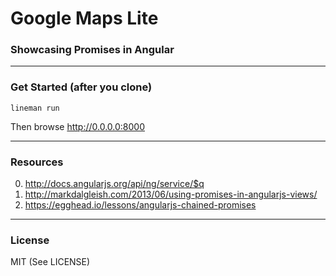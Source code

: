 # Google Maps Lite
### Showcasing Promises in Angular

------------------------

### Get Started (after you clone)

```
lineman run
```

Then browse http://0.0.0.0:8000

--------------------------

### Resources

0. http://docs.angularjs.org/api/ng/service/$q
0. http://markdalgleish.com/2013/06/using-promises-in-angularjs-views/
0. https://egghead.io/lessons/angularjs-chained-promises


-------------------------------

### License

MIT (See LICENSE)

